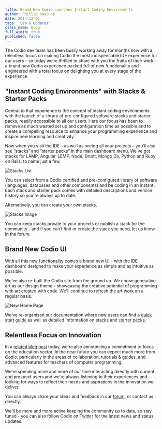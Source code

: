 ```yaml
---
title: Brand New Codio launches Instant Coding Environments
author: Phillip Snalune
date: 2014-12-02
tags: 'Lab & Updates'
class_name: blog
full_width: true
published: false
---
```


The Codio dev team has been busily working away for months now with a relentless focus on making Codio the most indispensable IDE experience for our users – so today we’re thrilled to share with you the fruits of their work - a brand new Codio experience packed full of new functionality and engineered with a total focus on delighting you at every stage of the experience.

## "Instant Coding Environments" with Stacks & Starter Packs

Central to that experience is the concept of instant coding environments with the launch of a library of pre-configured software stacks and starter packs, readily accessible to all our users.  Here our focus has been to remove as much wasted set up and configuration time as possible and to create a compelling resource to enhance your programming experience and inspire new learning and creativity.

Now when you visit the IDE – as well as seeing all your projects – you’ll also see “stacks” and “starter packs” in the main dashboard menu.  We’ve got stacks for LAMP, Angular, LEMP, Node, Grunt, Mongo Db, Python and Ruby on Rails, to name just a few.

![Stacks List](/img/docs/stacks_list.png)

You can select from a Codio certified and pre-configured library of software (languages, databases and other components) and be coding in an instant.  Each stack and starter pack comes with detailed descriptions and version history so you're always up to date.

Alternatively, you can create your own stacks.

![Stacks Image](/img/docs/stacks_image.png)

You can keep stacks private to your projects or publish a stack for the community - and if you can’t find or create the stack you need, let us know in the forum.

## Brand New Codio UI

With all this new functionality comes a brand new UI - with the IDE dashboard designed to make your experience as simple and as intuitive as possible.

We've also re-built the Codio site from the ground up.  We chose generative art as our design theme - showcasing the creative potential of programming with art created with code.  We'll continue to refresh the art work on a regular basis.

![New Home Page](/img/blog/new-home-page.png)

We've re-organised our documentation where new users can find a [quick start guide](/docs/quickstart) as well as detailed information on [stacks](/docs/dashboard/stacks) and [starter packs](/docs/dashboard/packs).

## Relentless Focus on Innovation

In a [related blog post](/tree/source/blog/articles/2014/12/education-sector-focus) today, we're also announcing a commitment to focus on the education sector.  In the near future you can expect much more from Codio, particularly in the areas of collaboration, tutorials & guides, and advanced features for teachers of computer programming.

We're spending more and more of our time interacting directly with current and prospect users and we're always listening to their experiences and looking for ways to reflect their needs and aspirations in the innovation we deliver.

You can always share your ideas and feedback in our [forum](http://forum.codio.com), or contact us directly.

We'll be more and more active keeping the community up to date, so stay tuned - you can also follow Codio on [Twitter](https://twitter.com/codiohq) for the latest news and status updates.
